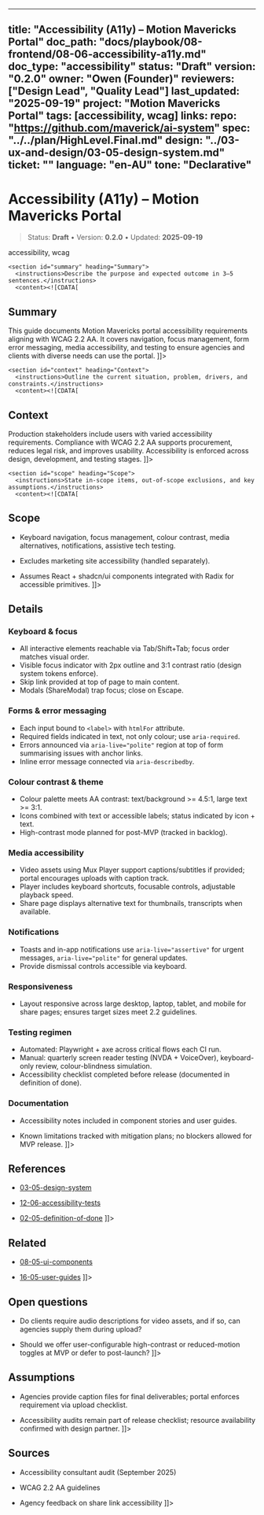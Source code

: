 <!-- ai:managed start file="docs/playbook/08-frontend/08-06-accessibility-a11y.md" responsibility="docs" strategy="replace" -->
---
title: "Accessibility (A11y) – Motion Mavericks Portal"
doc_path: "docs/playbook/08-frontend/08-06-accessibility-a11y.md"
doc_type: "accessibility"
status: "Draft"
version: "0.2.0"
owner: "Owen (Founder)"
reviewers: ["Design Lead", "Quality Lead"]
last_updated: "2025-09-19"
project: "Motion Mavericks Portal"
tags: [accessibility, wcag]
links:
  repo: "https://github.com/maverick/ai-system"
  spec: "../../plan/HighLevel.Final.md"
  design: "../03-ux-and-design/03-05-design-system.md"
  ticket: "<PLACEHOLDER>"
language: "en-AU"
tone: "Declarative"
---

# Accessibility (A11y) – Motion Mavericks Portal

> Status: **Draft** • Version: **0.2.0** • Updated: **2025-09-19**

<doc xmlns="urn:docs:universal"
     type="accessibility"
     path="docs/playbook/08-frontend/08-06-accessibility-a11y.md"
     version="0.2.0"
     status="Draft"
     owner="Owen (Founder)">

  <meta>
    <link rel="repo" href="https://github.com/maverick/ai-system"/>
    <link rel="spec" href="../../plan/HighLevel.Final.md"/>
    <link rel="design" href="../03-ux-and-design/03-05-design-system.md"/>
    <tags>accessibility, wcag</tags>
  </meta>

  <sections>

    <section id="summary" heading="Summary">
      <instructions>Describe the purpose and expected outcome in 3–5 sentences.</instructions>
      <content><![CDATA[
## Summary
This guide documents Motion Mavericks portal accessibility requirements aligning with WCAG 2.2 AA. It covers navigation, focus management, form error messaging, media accessibility, and testing to ensure agencies and clients with diverse needs can use the portal.
]]></content>
    </section>

    <section id="context" heading="Context">
      <instructions>Outline the current situation, problem, drivers, and constraints.</instructions>
      <content><![CDATA[
## Context
Production stakeholders include users with varied accessibility requirements. Compliance with WCAG 2.2 AA supports procurement, reduces legal risk, and improves usability. Accessibility is enforced across design, development, and testing stages.
]]></content>
    </section>

    <section id="scope" heading="Scope">
      <instructions>State in-scope items, out-of-scope exclusions, and key assumptions.</instructions>
      <content><![CDATA[
## Scope
- Keyboard navigation, focus management, colour contrast, media alternatives, notifications, assistive tech testing.
- Excludes marketing site accessibility (handled separately).
- Assumes React + shadcn/ui components integrated with Radix for accessible primitives.
]]></content>
    </section>

    <section id="details" heading="Details">
      <content><![CDATA[
## Details

### Keyboard & focus
- All interactive elements reachable via Tab/Shift+Tab; focus order matches visual order.
- Visible focus indicator with 2px outline and 3:1 contrast ratio (design system tokens enforce).
- Skip link provided at top of page to main content.
- Modals (ShareModal) trap focus; close on Escape.

### Forms & error messaging
- Each input bound to `<label>` with `htmlFor` attribute.
- Required fields indicated in text, not only colour; use `aria-required`.
- Errors announced via `aria-live="polite"` region at top of form summarising issues with anchor links.
- Inline error message connected via `aria-describedby`.

### Colour contrast & theme
- Colour palette meets AA contrast: text/background >= 4.5:1, large text >= 3:1.
- Icons combined with text or accessible labels; status indicated by icon + text.
- High-contrast mode planned for post-MVP (tracked in backlog).

### Media accessibility
- Video assets using Mux Player support captions/subtitles if provided; portal encourages uploads with caption track.
- Player includes keyboard shortcuts, focusable controls, adjustable playback speed.
- Share page displays alternative text for thumbnails, transcripts when available.

### Notifications
- Toasts and in-app notifications use `aria-live="assertive"` for urgent messages, `aria-live="polite"` for general updates.
- Provide dismissal controls accessible via keyboard.

### Responsiveness
- Layout responsive across large desktop, laptop, tablet, and mobile for share pages; ensures target sizes meet 2.2 guidelines.

### Testing regimen
- Automated: Playwright + axe across critical flows each CI run.
- Manual: quarterly screen reader testing (NVDA + VoiceOver), keyboard-only review, colour-blindness simulation.
- Accessibility checklist completed before release (documented in definition of done).

### Documentation
- Accessibility notes included in component stories and user guides.
- Known limitations tracked with mitigation plans; no blockers allowed for MVP release.
]]></content>
    </section>

    <section id="references" heading="References">
      <content><![CDATA[
## References
- [03-05-design-system](../03-ux-and-design/03-05-design-system.md)
- [12-06-accessibility-tests](../12-testing-and-quality/12-06-accessibility-tests.md)
- [02-05-definition-of-done](../02-requirements-and-scope/02-05-definition-of-done.md)
]]></content>
    </section>

    <section id="related" heading="Related">
      <content><![CDATA[
## Related
- [08-05-ui-components](08-05-ui-components.md)
- [16-05-user-guides](../16-documentation-and-training/16-05-user-guides.md)
]]></content>
    </section>

    <section id="open_questions" heading="Open questions">
      <content><![CDATA[
## Open questions
- Do clients require audio descriptions for video assets, and if so, can agencies supply them during upload?
- Should we offer user-configurable high-contrast or reduced-motion toggles at MVP or defer to post-launch?
]]></content>
    </section>

    <section id="assumptions" heading="Assumptions">
      <content><![CDATA[
## Assumptions
- Agencies provide caption files for final deliverables; portal enforces requirement via upload checklist.
- Accessibility audits remain part of release checklist; resource availability confirmed with design partner.
]]></content>
    </section>

    <section id="sources" heading="Sources">
      <content><![CDATA[
## Sources
- Accessibility consultant audit (September 2025)
- WCAG 2.2 AA guidelines
- Agency feedback on share link accessibility
]]></content>
    </section>

  </sections>
</doc>
<!-- ai:managed end -->
